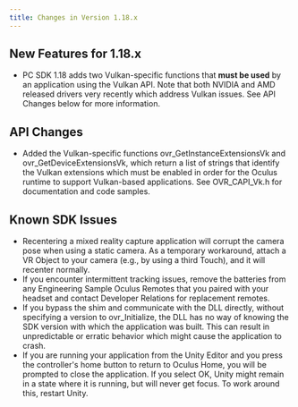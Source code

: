 ```yaml
---
title: Changes in Version 1.18.x
---
```

## New Features for 1.18.x

* PC SDK 1.18 adds two Vulkan-specific functions that **must be used** by an application using the Vulkan API. Note that both NVIDIA and AMD released drivers very recently which address Vulkan issues. See API Changes below for more information.
## API Changes

* Added the Vulkan-specific functions ovr\_GetInstanceExtensionsVk and ovr\_GetDeviceExtensionsVk, which return a list of strings that identify the Vulkan extensions which must be enabled in order for the Oculus runtime to support Vulkan-based applications. See OVR\_CAPI\_Vk.h for documentation and code samples.
## Known SDK Issues

* Recentering a mixed reality capture application will corrupt the camera pose when using a static camera. As a temporary workaround, attach a VR Object to your camera (e.g., by using a third Touch), and it will recenter normally.
* If you encounter intermittent tracking issues, remove the batteries from any Engineering Sample Oculus Remotes that you paired with your headset and contact Developer Relations for replacement remotes.
* If you bypass the shim and communicate with the DLL directly, without specifying a version to ovr\_Initialize, the DLL has no way of knowing the SDK version with which the application was built. This can result in unpredictable or erratic behavior which might cause the application to crash.
* If you are running your application from the Unity Editor and you press the controller's home button to return to Oculus Home, you will be prompted to close the application. If you select OK, Unity might remain in a state where it is running, but will never get focus. To work around this, restart Unity.
